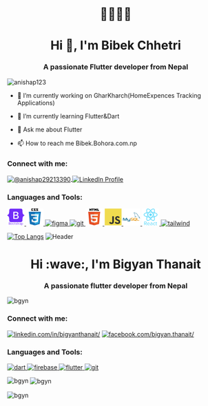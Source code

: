 







<h1 align="center">🥇🥇🥇🥇</h1>
<h1 align="center">Hi 👋, I'm Bibek Chhetri</h1>
<h3 align="center">A passionate Flutter developer from Nepal</h3>

<p align="left"> <img src="https://komarev.com/ghpvc/?username=anishap123&label=Profile%20views&color=0e75b6&style=flat" alt="anishap123" /> </p>

- 🔭 I’m currently working on GharKharch(HomeExpences Tracking Applications)

- 🌱 I’m currently learning Flutter&Dart

- 💬 Ask me about Flutter 

- 📫 How to reach me Bibek.Bohora.com.np

<h3 align="left">Connect with me:</h3>
<p align="left">
<a href="https://www.linkedin.com/in/bibek-bohora-83694227a" target="blank"><img align="center" src="https://raw.githubusercontent.com/rahuldkjain/github-profile-readme-generator/master/src/images/icons/Social/twitter.svg" alt="@anishap29213390" height="30" width="40" />
</a>
<a href="https://www.linkedin.com/in/your-linkedin-profile" target="_blank">
  <img align="center" src="https://raw.githubusercontent.com/rahuldkjain/github-profile-readme-generator/master/src/images/icons/Social/linkedin.svg" alt="LinkedIn Profile" height="30" width="40" />
</a>
</p>

<h3 align="left">Languages and Tools:</h3>
<p align="left"> <a href="https://getbootstrap.com" target="_blank" rel="noreferrer"> <img src="https://raw.githubusercontent.com/devicons/devicon/master/icons/bootstrap/bootstrap-plain-wordmark.svg" alt="bootstrap" width="40" height="40"/> </a> <a href="https://www.w3schools.com/css/" target="_blank" rel="noreferrer"> <img src="https://raw.githubusercontent.com/devicons/devicon/master/icons/css3/css3-original-wordmark.svg" alt="css3" width="40" height="40"/> </a> <a href="https://www.figma.com/" target="_blank" rel="noreferrer"> <img src="https://www.vectorlogo.zone/logos/figma/figma-icon.svg" alt="figma" width="40" height="40"/> </a> <a href="https://git-scm.com/" target="_blank" rel="noreferrer"> <img src="https://www.vectorlogo.zone/logos/git-scm/git-scm-icon.svg" alt="git" width="40" height="40"/> </a> <a href="https://www.w3.org/html/" target="_blank" rel="noreferrer"> <img src="https://raw.githubusercontent.com/devicons/devicon/master/icons/html5/html5-original-wordmark.svg" alt="html5" width="40" height="40"/> </a> <a href="https://developer.mozilla.org/en-US/docs/Web/JavaScript" target="_blank" rel="noreferrer"> <img src="https://raw.githubusercontent.com/devicons/devicon/master/icons/javascript/javascript-original.svg" alt="javascript" width="40" height="40"/> </a> <a href="https://www.mysql.com/" target="_blank" rel="noreferrer"> <img src="https://raw.githubusercontent.com/devicons/devicon/master/icons/mysql/mysql-original-wordmark.svg" alt="mysql" width="40" height="40"/> </a> <a href="https://reactjs.org/" target="_blank" rel="noreferrer"> <img src="https://raw.githubusercontent.com/devicons/devicon/master/icons/react/react-original-wordmark.svg" alt="react" width="40" height="40"/> </a> <a href="https://tailwindcss.com/" target="_blank" rel="noreferrer"> <img src="https://www.vectorlogo.zone/logos/tailwindcss/tailwindcss-icon.svg" alt="tailwind" width="40" height="40"/> </a> </p>

[![Top Langs](https://github-readme-stats.vercel.app/api/top-langs/?username=anuraghazra&layout=compact)](https://github.com/anuraghazra/github-readme-stats)
![Header](./github-header-image.png)
<h1 align="center">Hi :wave:, I'm Bigyan Thanait</h1>
<h3 align="center">A passionate flutter developer from Nepal</h3>
<p align="left"> <img src="https://komarev.com/ghpvc/?username=bgyn&label=Profile%20views&color=0e75b6&style=flat" alt="bgyn" /> </p>
<h3 align="left">Connect with me:</h3>
<p align="left">
<a href="https://linkedin.com/in/linkedin.com/in/bigyanthanait/" target="blank"><img align="center" src="https://raw.githubusercontent.com/rahuldkjain/github-profile-readme-generator/master/src/images/icons/Social/linked-in-alt.svg" alt="linkedin.com/in/bigyanthanait/" height="30" width="40" /></a>
<a href="https://fb.com/facebook.com/bigyan.thanait/" target="blank"><img align="center" src="https://raw.githubusercontent.com/rahuldkjain/github-profile-readme-generator/master/src/images/icons/Social/facebook.svg" alt="facebook.com/bigyan.thanait/" height="30" width="40" /></a>
</p>
<h3 align="left">Languages and Tools:</h3>
<p align="left"> <a href="https://dart.dev" target="_blank" rel="noreferrer"> <img src="https://www.vectorlogo.zone/logos/dartlang/dartlang-icon.svg" alt="dart" width="40" height="40"/> </a> <a href="https://firebase.google.com/" target="_blank" rel="noreferrer"> <img src="https://www.vectorlogo.zone/logos/firebase/firebase-icon.svg" alt="firebase" width="40" height="40"/> </a> <a href="https://flutter.dev" target="_blank" rel="noreferrer"> <img src="https://www.vectorlogo.zone/logos/flutterio/flutterio-icon.svg" alt="flutter" width="40" height="40"/> </a> <a href="https://git-scm.com/" target="_blank" rel="noreferrer"> <img src="https://www.vectorlogo.zone/logos/git-scm/git-scm-icon.svg" alt="git" width="40" height="40"/> </a> </p>
<p><img align="left" src="https://github-readme-stats.vercel.app/api/top-langs?username=bgyn&show_icons=true&locale=en&layout=compact" alt="bgyn" /></p>
<p>&nbsp;<img align="center" src="https://github-readme-stats.vercel.app/api?username=bgyn&show_icons=true&locale=en" alt="bgyn" /></p>
<p><img align="center" src="https://github-readme-streak-stats.herokuapp.com/?user=bgyn&" alt="bgyn" /></p>
